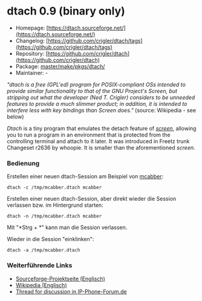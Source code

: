 # dtach 0.9 (binary only)
 - Homepage: [https://dtach.sourceforge.net/](https://dtach.sourceforge.net/)
 - Changelog: [https://github.com/crigler/dtach/tags](https://github.com/crigler/dtach/tags)
 - Repository: [https://github.com/crigler/dtach](https://github.com/crigler/dtach)
 - Package: [master/make/pkgs/dtach/](https://github.com/Freetz-NG/freetz-ng/tree/master/make/pkgs/dtach/)
 - Maintainer: -

*"dtach is a free (GPL'ed) program for POSIX-compliant OSs intended to
provide similar functionality to that of the GNU Project's Screen, but
stripping out what the developer (Ned T. Crigler) considers to be
unneeded features to provide a much slimmer product; in addition, it is
intended to interfere less with key bindings than Screen does."*
(source: Wikipedia - see below)

*Dtach* is a tiny program that emulates the detach feature of
*[screen](screen.md)*, allowing you to run a program in an
environment that is protected from the controlling terminal and attach
to it later. It was introduced in Freetz trunk
Changeset r2636
by whoopie. It is smaller than the aforementioned *screen*.

### Bedienung

Erstellen einer neuen dtach-Session am Beispiel von
[mcabber](mcabber.md):

```
dtach -c /tmp/mcabber.dtach mcabber
```

Erstellen einer neuen dtach-Session, aber direkt wieder die Session
verlassen bzw. im Hintergrund starten:

```
dtach -n /tmp/mcabber.dtach mcabber
```

Mit "*Strg + *" kann man die Session verlassen.

Wieder in die Session "einklinken":

```
dtach -a /tmp/mcabber.dtach
```

### Weiterführende Links

-   [Sourceforge-Projektseite
    (Englisch)](http://dtach.sourceforge.net)
-   [Wikipedia
    (Englisch)](http://en.wikipedia.org/wiki/Dtach)
-   [Thread for discussion in
    IP-Phone-Forum.de](http://www.ip-phone-forum.de/showthread.php?t=176923)

